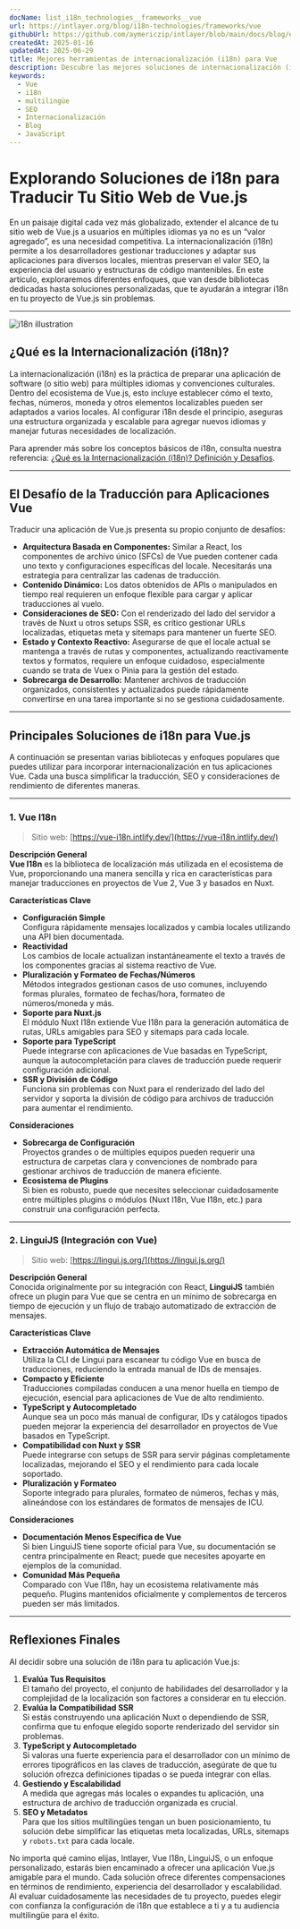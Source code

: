 ```yaml
---
docName: list_i18n_technologies__frameworks__vue
url: https://intlayer.org/blog/i18n-technologies/frameworks/vue
githubUrl: https://github.com/aymericzip/intlayer/blob/main/docs/blog/en/list_i18n_technologies/frameworks/vue.md
createdAt: 2025-01-16
updatedAt: 2025-06-29
title: Mejores herramientas de internacionalización (i18n) para Vue
description: Descubre las mejores soluciones de internacionalización (i18n) para enfrentar desafíos de traducción, mejorar la búsqueda en la web y ofrecer una experiencia web global sin problemas.
keywords:
  - Vue
  - i18n
  - multilingüe
  - SEO
  - Internacionalización
  - Blog
  - JavaScript
---
```


# Explorando Soluciones de i18n para Traducir Tu Sitio Web de Vue.js

En un paisaje digital cada vez más globalizado, extender el alcance de tu sitio web de Vue.js a usuarios en múltiples idiomas ya no es un “valor agregado”, es una necesidad competitiva. La internacionalización (i18n) permite a los desarrolladores gestionar traducciones y adaptar sus aplicaciones para diversos locales, mientras preservan el valor SEO, la experiencia del usuario y estructuras de código mantenibles. En este artículo, exploraremos diferentes enfoques, que van desde bibliotecas dedicadas hasta soluciones personalizadas, que te ayudarán a integrar i18n en tu proyecto de Vue.js sin problemas.

---

![i18n illustration](https://github.com/aymericzip/intlayer/blob/main/docs/blog/assets/i18n.webp)

## ¿Qué es la Internacionalización (i18n)?

La internacionalización (i18n) es la práctica de preparar una aplicación de software (o sitio web) para múltiples idiomas y convenciones culturales. Dentro del ecosistema de Vue.js, esto incluye establecer cómo el texto, fechas, números, moneda y otros elementos localizables pueden ser adaptados a varios locales. Al configurar i18n desde el principio, aseguras una estructura organizada y escalable para agregar nuevos idiomas y manejar futuras necesidades de localización.

Para aprender más sobre los conceptos básicos de i18n, consulta nuestra referencia: [¿Qué es la Internacionalización (i18n)? Definición y Desafíos](https://github.com/aymericzip/intlayer/blob/main/docs/blog/es/what_is_internationalization.md).

---

## El Desafío de la Traducción para Aplicaciones Vue

Traducir una aplicación de Vue.js presenta su propio conjunto de desafíos:

- **Arquitectura Basada en Componentes:** Similar a React, los componentes de archivo único (SFCs) de Vue pueden contener cada uno texto y configuraciones específicas del locale. Necesitarás una estrategia para centralizar las cadenas de traducción.
- **Contenido Dinámico:** Los datos obtenidos de APIs o manipulados en tiempo real requieren un enfoque flexible para cargar y aplicar traducciones al vuelo.
- **Consideraciones de SEO:** Con el renderizado del lado del servidor a través de Nuxt u otros setups SSR, es crítico gestionar URLs localizadas, etiquetas meta y sitemaps para mantener un fuerte SEO.
- **Estado y Contexto Reactivo:** Asegurarse de que el locale actual se mantenga a través de rutas y componentes, actualizando reactivamente textos y formatos, requiere un enfoque cuidadoso, especialmente cuando se trata de Vuex o Pinia para la gestión del estado.
- **Sobrecarga de Desarrollo:** Mantener archivos de traducción organizados, consistentes y actualizados puede rápidamente convertirse en una tarea importante si no se gestiona cuidadosamente.

---

## Principales Soluciones de i18n para Vue.js

A continuación se presentan varias bibliotecas y enfoques populares que puedes utilizar para incorporar internacionalización en tus aplicaciones Vue. Cada una busca simplificar la traducción, SEO y consideraciones de rendimiento de diferentes maneras.

---

### 1. Vue I18n

> Sitio web: [https://vue-i18n.intlify.dev/](https://vue-i18n.intlify.dev/)

**Descripción General**  
**Vue I18n** es la biblioteca de localización más utilizada en el ecosistema de Vue, proporcionando una manera sencilla y rica en características para manejar traducciones en proyectos de Vue 2, Vue 3 y basados en Nuxt.

**Características Clave**

- **Configuración Simple**  
  Configura rápidamente mensajes localizados y cambia locales utilizando una API bien documentada.
- **Reactividad**  
  Los cambios de locale actualizan instantáneamente el texto a través de los componentes gracias al sistema reactivo de Vue.
- **Pluralización y Formateo de Fechas/Números**  
  Métodos integrados gestionan casos de uso comunes, incluyendo formas plurales, formateo de fechas/hora, formateo de números/moneda y más.
- **Soporte para Nuxt.js**  
  El módulo Nuxt I18n extiende Vue I18n para la generación automática de rutas, URLs amigables para SEO y sitemaps para cada locale.
- **Soporte para TypeScript**  
  Puede integrarse con aplicaciones de Vue basadas en TypeScript, aunque la autocompletación para claves de traducción puede requerir configuración adicional.
- **SSR y División de Código**  
  Funciona sin problemas con Nuxt para el renderizado del lado del servidor y soporta la división de código para archivos de traducción para aumentar el rendimiento.

**Consideraciones**

- **Sobrecarga de Configuración**  
  Proyectos grandes o de múltiples equipos pueden requerir una estructura de carpetas clara y convenciones de nombrado para gestionar archivos de traducción de manera eficiente.
- **Ecosistema de Plugins**  
  Si bien es robusto, puede que necesites seleccionar cuidadosamente entre múltiples plugins o módulos (Nuxt I18n, Vue I18n, etc.) para construir una configuración perfecta.

---

### 2. LinguiJS (Integración con Vue)

> Sitio web: [https://lingui.js.org/](https://lingui.js.org/)

**Descripción General**  
Conocida originalmente por su integración con React, **LinguiJS** también ofrece un plugin para Vue que se centra en un mínimo de sobrecarga en tiempo de ejecución y un flujo de trabajo automatizado de extracción de mensajes.

**Características Clave**

- **Extracción Automática de Mensajes**  
  Utiliza la CLI de Lingui para escanear tu código Vue en busca de traducciones, reduciendo la entrada manual de IDs de mensajes.
- **Compacto y Eficiente**  
  Traducciones compiladas conducen a una menor huella en tiempo de ejecución, esencial para aplicaciones de Vue de alto rendimiento.
- **TypeScript y Autocompletado**  
  Aunque sea un poco más manual de configurar, IDs y catálogos tipados pueden mejorar la experiencia del desarrollador en proyectos de Vue basados en TypeScript.
- **Compatibilidad con Nuxt y SSR**  
  Puede integrarse con setups de SSR para servir páginas completamente localizadas, mejorando el SEO y el rendimiento para cada locale soportado.
- **Pluralización y Formateo**  
  Soporte integrado para plurales, formateo de números, fechas y más, alineándose con los estándares de formatos de mensajes de ICU.

**Consideraciones**

- **Documentación Menos Específica de Vue**  
  Si bien LinguiJS tiene soporte oficial para Vue, su documentación se centra principalmente en React; puede que necesites apoyarte en ejemplos de la comunidad.
- **Comunidad Más Pequeña**  
  Comparado con Vue I18n, hay un ecosistema relativamente más pequeño. Plugins mantenidos oficialmente y complementos de terceros pueden ser más limitados.

---

## Reflexiones Finales

Al decidir sobre una solución de i18n para tu aplicación Vue.js:

1. **Evalúa Tus Requisitos**  
   El tamaño del proyecto, el conjunto de habilidades del desarrollador y la complejidad de la localización son factores a considerar en tu elección.
2. **Evalúa la Compatibilidad SSR**  
   Si estás construyendo una aplicación Nuxt o dependiendo de SSR, confirma que tu enfoque elegido soporte renderizado del servidor sin problemas.
3. **TypeScript y Autocompletado**  
   Si valoras una fuerte experiencia para el desarrollador con un mínimo de errores tipográficos en las claves de traducción, asegúrate de que tu solución ofrezca definiciones tipadas o se pueda integrar con ellas.
4. **Gestiendo y Escalabilidad**  
   A medida que agregas más locales o expandes tu aplicación, una estructura de archivo de traducción organizada es crucial.
5. **SEO y Metadatos**  
   Para que los sitios multilingües tengan un buen posicionamiento, tu solución debe simplificar las etiquetas meta localizadas, URLs, sitemaps y `robots.txt` para cada locale.

No importa qué camino elijas, Intlayer, Vue I18n, LinguiJS, o un enfoque personalizado, estarás bien encaminado a ofrecer una aplicación Vue.js amigable para el mundo. Cada solución ofrece diferentes compensaciones en términos de rendimiento, experiencia del desarrollador y escalabilidad. Al evaluar cuidadosamente las necesidades de tu proyecto, puedes elegir con confianza la configuración de i18n que establece a ti y a tu audiencia multilingüe para el éxito.
